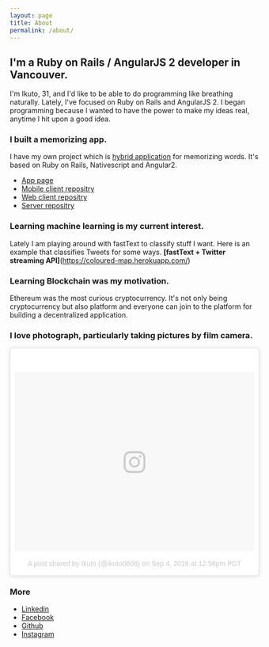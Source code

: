 ```yaml
---
layout: page
title: About
permalink: /about/
---
```


## I'm a Ruby on Rails / AngularJS 2 developer in Vancouver.

I'm Ikuto, 31, and I'd like to be able to do programming like breathing naturally.
Lately, I've focused on Ruby on Rails and AngularJS 2. I began programming because I wanted to have the power to make my ideas real, anytime I hit upon a good idea.

### I built a memorizing app.

I have my own project which is [hybrid application](https://memoriseword.com/) for memorizing words. It's based on Ruby on Rails, Nativescript and Angular2.
* [App page](https://memoriseword.com/)
* [Mobile client repositry](https://github.com/ikuto0608/mwa_client_mobile)
* [Web client repositry](https://github.com/ikuto0608/mwa_client)
* [Server repositry](https://github.com/ikuto0608/mwa_server)

### Learning machine learning is my current interest.
Lately I am playing around with fastText to classify stuff I want.
Here is an example that classifies Tweets for some ways. **[fastText + Twitter streaming API]**(https://coloured-map.herokuapp.com/)

### Learning Blockchain was my motivation.

Ethereum was the most curious cryptocurrency. It's not only being cryptocurrency but also platform and everyone can join to the platform for building a decentralized application.

### I love photograph, particularly taking pictures by film camera.
<blockquote class="instagram-media" data-instgrm-version="7" style=" background:#FFF; border:0; border-radius:3px; box-shadow:0 0 1px 0 rgba(0,0,0,0.5),0 1px 10px 0 rgba(0,0,0,0.15); margin: 1px; max-width:658px; padding:0; width:99.375%; width:-webkit-calc(100% - 2px); width:calc(100% - 2px);"><div style="padding:8px;"> <div style=" background:#F8F8F8; line-height:0; margin-top:40px; padding:37.26851851851852% 0; text-align:center; width:100%;"> <div style=" background:url(data:image/png;base64,iVBORw0KGgoAAAANSUhEUgAAACwAAAAsCAMAAAApWqozAAAABGdBTUEAALGPC/xhBQAAAAFzUkdCAK7OHOkAAAAMUExURczMzPf399fX1+bm5mzY9AMAAADiSURBVDjLvZXbEsMgCES5/P8/t9FuRVCRmU73JWlzosgSIIZURCjo/ad+EQJJB4Hv8BFt+IDpQoCx1wjOSBFhh2XssxEIYn3ulI/6MNReE07UIWJEv8UEOWDS88LY97kqyTliJKKtuYBbruAyVh5wOHiXmpi5we58Ek028czwyuQdLKPG1Bkb4NnM+VeAnfHqn1k4+GPT6uGQcvu2h2OVuIf/gWUFyy8OWEpdyZSa3aVCqpVoVvzZZ2VTnn2wU8qzVjDDetO90GSy9mVLqtgYSy231MxrY6I2gGqjrTY0L8fxCxfCBbhWrsYYAAAAAElFTkSuQmCC); display:block; height:44px; margin:0 auto -44px; position:relative; top:-22px; width:44px;"></div></div><p style=" color:#c9c8cd; font-family:Arial,sans-serif; font-size:14px; line-height:17px; margin-bottom:0; margin-top:8px; overflow:hidden; padding:8px 0 7px; text-align:center; text-overflow:ellipsis; white-space:nowrap;"><a href="https://www.instagram.com/p/BJ8lPqMj9ma/" style=" color:#c9c8cd; font-family:Arial,sans-serif; font-size:14px; font-style:normal; font-weight:normal; line-height:17px; text-decoration:none;" target="_blank">A post shared by Ikuto (@ikuto0608)</a> on <time style=" font-family:Arial,sans-serif; font-size:14px; line-height:17px;" datetime="2016-09-04T19:58:40+00:00">Sep 4, 2016 at 12:58pm PDT</time></p></div></blockquote>
<script async defer src="//platform.instagram.com/en_US/embeds.js"></script>

### More

* [Linkedin](https://www.linkedin.com/in/ikutoyata/)
* [Facebook](https://www.facebook.com/ikuto.yata)
* [Github](https://github.com/ikuto0608)
* [Instagram](https://www.instagram.com/ikuto0608)
